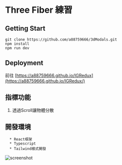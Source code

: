 # Three Fiber 練習

## Getting Start
```
git clone https://github.com/a88759666/3dModals.git
npm install
npm run dev
```


## Deployment
前往 [https://a88759666.github.io/IGRedux](https://a88759666.github.io/IGRedux/)


## 指標功能

1. 透過Scroll讓物體分散

## 開發環境
```
  * React框架
  * Typescript
  * Tailwind樣式開發
```
![screenshot](./public/images/screenshot.png)
